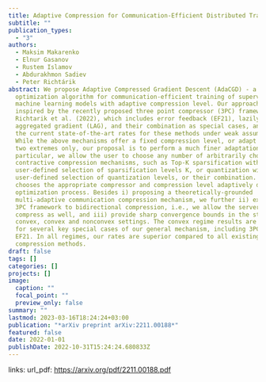 ```yaml
---
title: Adaptive Compression for Communication-Efficient Distributed Training
subtitle: ""
publication_types:
  - "3"
authors:
  - Maksim Makarenko
  - Elnur Gasanov
  - Rustem Islamov
  - Abdurakhmon Sadiev
  - Peter Richtárik
abstract: We propose Adaptive Compressed Gradient Descent (AdaCGD) - a novel
  optimization algorithm for communication-efficient training of supervised
  machine learning models with adaptive compression level. Our approach is
  inspired by the recently proposed three point compressor (3PC) framework of
  Richtarik et al. (2022), which includes error feedback (EF21), lazily
  aggregated gradient (LAG), and their combination as special cases, and offers
  the current state-of-the-art rates for these methods under weak assumptions.
  While the above mechanisms offer a fixed compression level, or adapt between
  two extremes only, our proposal is to perform a much finer adaptation. In
  particular, we allow the user to choose any number of arbitrarily chosen
  contractive compression mechanisms, such as Top-K sparsification with a
  user-defined selection of sparsification levels K, or quantization with a
  user-defined selection of quantization levels, or their combination. AdaCGD
  chooses the appropriate compressor and compression level adaptively during the
  optimization process. Besides i) proposing a theoretically-grounded
  multi-adaptive communication compression mechanism, we further ii) extend the
  3PC framework to bidirectional compression, i.e., we allow the server to
  compress as well, and iii) provide sharp convergence bounds in the strongly
  convex, convex and nonconvex settings. The convex regime results are new even
  for several key special cases of our general mechanism, including 3PC and
  EF21. In all regimes, our rates are superior compared to all existing adaptive
  compression methods.
draft: false
tags: []
categories: []
projects: []
image:
  caption: ""
  focal_point: ""
  preview_only: false
summary: ""
lastmod: 2023-03-16T18:24:24+03:00
publication: "*arXiv preprint arXiv:2211.00188*"
featured: false
date: 2022-01-01
publishDate: 2022-10-31T15:24:24.680833Z
---
```


links:
url_pdf: https://arxiv.org/pdf/2211.00188.pdf
